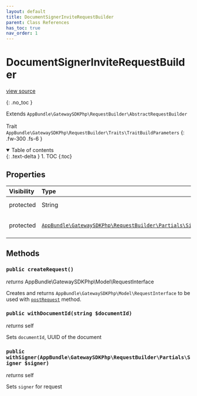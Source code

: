```yaml
---
layout: default
title: DocumentSignerInviteRequestBuilder
parent: Class References
has_toc: true
nav_order: 1
---
```


# DocumentSignerInviteRequestBuilder
[view source](https://github.com/Mark-Sign/gateway-sdk-php/blob/master/src/RequestBuilder/DocumentSignerInviteRequestBuilder.php)

{: .no_toc }

Extends `AppBundle\GatewaySDKPhp\RequestBuilder\AbstractRequestBuilder` <br><br> Trait `AppBundle\GatewaySDKPhp\RequestBuilder\Traits\TraitBuildParameters`
{: .fw-300 .fs-6 }

<details open markdown="block">
  <summary>
    Table of contents
  </summary>
  {: .text-delta }
1. TOC
{:toc}
</details>

## Properties

| Visibility | Type | Name | Description |
| :--- | :--- | :--- | :--- |
| protected | String | documentId | UUID of the document |
| protected | [`AppBundle\GatewaySDKPhp\RequestBuilder\Partials\Signer`](/documentation/class-ref/GatewaySDKPhp/RequestBuilder/Partials/Signer.html) | signer | Signer to be set in request |


## Methods

### `public createRequest()`

*returns* AppBundle\GatewaySDKPhp\Model\RequestInterface

Creates and returns `AppBundle\GatewaySDKPhp\Model\RequestInterface` to be used with [`postRequest`](/documentation/class-ref/GatewaySDKPhp/ConnectorInterface.html#public-postrequestappbundlegatewaysdkphpmodelrequestinterface-request) method.

### `public withDocumentId(string $documentId)`

*returns* self

Sets `documentId`, UUID of the document

### `public withSigner(AppBundle\GatewaySDKPhp\RequestBuilder\Partials\Signer $signer)`

*returns* self

Sets `signer` for request
